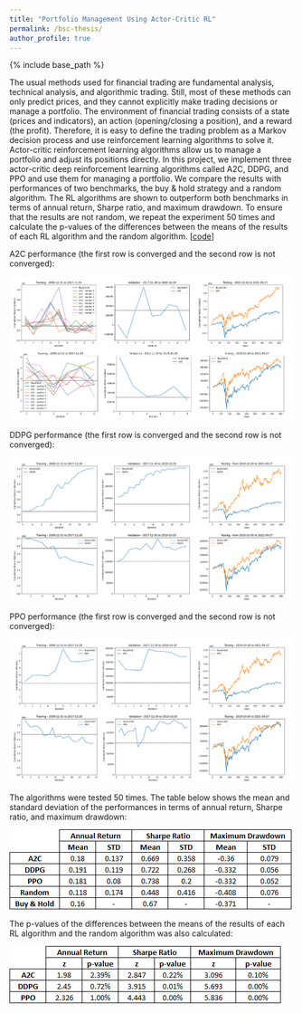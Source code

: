 ```yaml
---
title: "Portfolio Management Using Actor-Critic RL"
permalink: /bsc-thesis/
author_profile: true
---
```


{% include base_path %}

The usual methods used for financial trading are fundamental analysis, technical analysis, and algorithmic trading. Still, most of these methods can only predict prices, and they cannot explicitly make trading decisions or manage a portfolio. The environment of financial trading consists of a state (prices and indicators), an action (opening/closing a position), and a reward (the profit). Therefore, it is easy to define the trading problem as a Markov decision process and use reinforcement learning algorithms to solve it. Actor-critic reinforcement learning algorithms allow us to manage a portfolio and adjust its positions directly. In this project, we implement three actor-critic deep reinforcement learning algorithms called A2C, DDPG, and PPO and use them for managing a portfolio. We compare the results with performances of two benchmarks, the buy & hold strategy and a random algorithm. The RL algorithms are shown to outperform both benchmarks in terms of annual return, Sharpe ratio, and maximum drawdown. To ensure that the results are not random, we repeat the experiment 50 times and calculate the p-values of the differences between the means of the results of each RL algorithm and the random algorithm. [[code](https://github.com/matinaghaei/Stock-Trading-ActorCriticRL)]

A2C performance (the first row is converged and the second row is not converged):

![](/images/plots-A2C.png)

DDPG performance (the first row is converged and the second row is not converged):

![](/images/plots-DDPG.png)

PPO performance (the first row is converged and the second row is not converged):

![](/images/plots-PPO.png)

The algorithms were tested 50 times. The table below shows the mean and standard deviation of the performances in terms of annual return, Sharpe ratio, and maximum drawdown:

![](/images/table1.png)

The p-values of the differences between the means of the results of each RL algorithm and the random algorithm was also calculated:

![](/images/table2.png)
